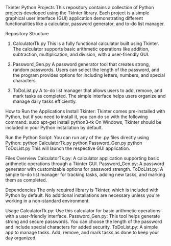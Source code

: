 Tkinter Python Projects
This repository contains a collection of Python projects developed using the Tkinter library. Each project is a simple graphical user interface (GUI) application demonstrating different functionalities like a calculator, password generator, and to-do list manager.

Repository Structure
1. CalculatorTk.py
This is a fully functional calculator built using Tkinter. The calculator supports basic arithmetic operations like addition, subtraction, multiplication, and division, with a user-friendly GUI.

2. Password_Gen.py
A password generator tool that creates strong, random passwords. Users can select the length of the password, and the program provides options for including letters, numbers, and special characters.

3. ToDoList.py
A to-do list manager that allows users to add, remove, and mark tasks as completed. The simple interface helps users organize and manage daily tasks efficiently.

How to Run the Applications
Install Tkinter: Tkinter comes pre-installed with Python, but if you need to install it, you can do so with the following command:
sudo apt-get install python3-tk
On Windows, Tkinter should be included in your Python installation by default.

Run the Python Script: You can run any of the .py files directly using Python:
python CalculatorTk.py
python Password_Gen.py
python ToDoList.py
This will launch the respective GUI application.

Files Overview
CalculatorTk.py: A calculator application supporting basic arithmetic operations through a Tkinter GUI.
Password_Gen.py: A password generator with customizable options for password strength.
ToDoList.py: A simple to-do list manager for tracking tasks, adding new tasks, and marking them as completed.

Dependencies
The only required library is Tkinter, which is included with Python by default. No additional installations are necessary unless you're working in a non-standard environment.

Usage
CalculatorTk.py: Use this calculator for basic arithmetic operations with a user-friendly interface.
Password_Gen.py: This tool helps generate strong and secure passwords. You can choose the length of the password and include special characters for added security.
ToDoList.py: A simple app to manage tasks. Add, remove, and mark tasks as done to keep your day organized.
